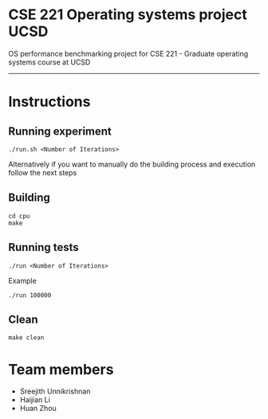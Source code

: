 # CSE 221 Operating systems project UCSD

OS performance benchmarking project for CSE 221 - Graduate operating systems course at UCSD

---

# Instructions


## Running experiment


```
./run.sh <Number of Iterations>
```


Alternatively if you want to manually do the building process and execution 
follow the next steps

## Building

```
cd cpu
make
```
## Running tests
```
./run <Number of Iterations>
```
Example
```
./run 100000
```

## Clean

```
make clean
```

# Team members

* Sreejith Unnikrishnan
* Haijian Li
* Huan Zhou
